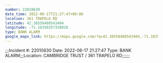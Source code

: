 ```yaml
---
number: 22010630
date_time: 2022-06-17T21:27:47+00:00
location: 361 TRAPELO RD
latitude: 42.38558488543404
longitude: -71.18350357338018
type: BANK ALARM
google_maps_link: https://maps.google.com/?q=42.38558488543404,-71.18350357338018
---
```


;;;Incident #: 22010630   Date: 2022-06-17 21:27:47    Type: BANK ALARM;;;Location: CAMBRIDGE TRUST / 361 TRAPELO RD;;;;;;
